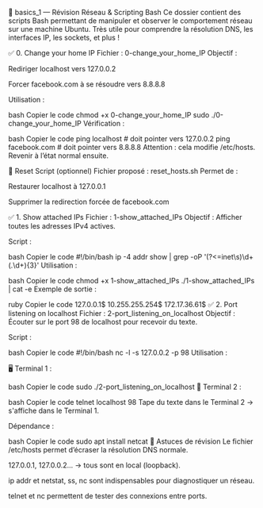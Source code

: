 📁 basics_1 — Révision Réseau & Scripting Bash
Ce dossier contient des scripts Bash permettant de manipuler et observer le comportement réseau sur une machine Ubuntu. Très utile pour comprendre la résolution DNS, les interfaces IP, les sockets, et plus !

✅ 0. Change your home IP
Fichier : 0-change_your_home_IP
Objectif :

Rediriger localhost vers 127.0.0.2

Forcer facebook.com à se résoudre vers 8.8.8.8

Utilisation :

bash
Copier le code
chmod +x 0-change_your_home_IP
sudo ./0-change_your_home_IP
Vérification :

bash
Copier le code
ping localhost         # doit pointer vers 127.0.0.2
ping facebook.com      # doit pointer vers 8.8.8.8
Attention : cela modifie /etc/hosts. Revenir à l’état normal ensuite.

🔄 Reset Script (optionnel)
Fichier proposé : reset_hosts.sh
Permet de :

Restaurer localhost à 127.0.0.1

Supprimer la redirection forcée de facebook.com

✅ 1. Show attached IPs
Fichier : 1-show_attached_IPs
Objectif : Afficher toutes les adresses IPv4 actives.

Script :

bash
Copier le code
#!/bin/bash
ip -4 addr show | grep -oP '(?<=inet\s)\d+(\.\d+){3}'
Utilisation :

bash
Copier le code
chmod +x 1-show_attached_IPs
./1-show_attached_IPs | cat -e
Exemple de sortie :

ruby
Copier le code
127.0.0.1$
10.255.255.254$
172.17.36.61$
✅ 2. Port listening on localhost
Fichier : 2-port_listening_on_localhost
Objectif : Écouter sur le port 98 de localhost pour recevoir du texte.

Script :

bash
Copier le code
#!/bin/bash
nc -l -s 127.0.0.2 -p 98
Utilisation :

🖥️ Terminal 1 :

bash
Copier le code
sudo ./2-port_listening_on_localhost
📡 Terminal 2 :

bash
Copier le code
telnet localhost 98
Tape du texte dans le Terminal 2 → s'affiche dans le Terminal 1.

Dépendance :

bash
Copier le code
sudo apt install netcat
🧠 Astuces de révision
Le fichier /etc/hosts permet d’écraser la résolution DNS normale.

127.0.0.1, 127.0.0.2... → tous sont en local (loopback).

ip addr et netstat, ss, nc sont indispensables pour diagnostiquer un réseau.

telnet et nc permettent de tester des connexions entre ports.

